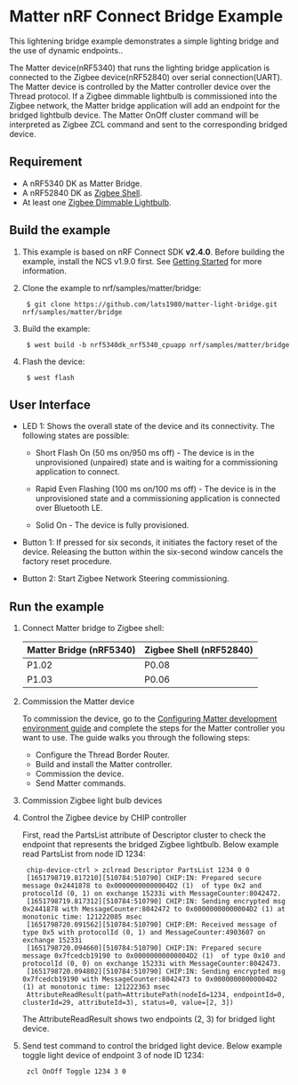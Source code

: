 # Matter nRF Connect Bridge Example

This lightening bridge example demonstrates a simple lighting bridge and the use of dynamic endpoints..

The Matter device(nRF5340) that runs the lighting bridge application is connected to the Zigbee device(nRF52840) over serial connection(UART). The Matter device is controlled by the Matter controller device over the Thread protocol. If a Zigbee dimmable lightbulb is commissioned into the Zigbee network, the Matter bridge application will add an endpoint for the bridged lightbulb device. The Matter OnOff cluster command will be interpreted as Zigbee ZCL command and sent to the corresponding bridged device.

## Requirement

* A nRF5340 DK as Matter Bridge.
* A nRF52840 DK as [Zigbee Shell](https://developer.nordicsemi.com/nRF_Connect_SDK/doc/1.9.0/nrf/samples/zigbee/shell/README.html).
* At least one [Zigbee Dimmable Lightbulb](https://developer.nordicsemi.com/nRF_Connect_SDK/doc/1.9.0/nrf/samples/matter/light_bulb/README.html).

## Build the example

1. This example is based on nRF Connect SDK **v2.4.0**. Before building the example, install the NCS v1.9.0 first. See [Getting Started](https://developer.nordicsemi.com/nRF_Connect_SDK/doc/2.4.0/nrf/getting_started.html) for more information.

2. Clone the example to nrf/samples/matter/bridge:

        $ git clone https://github.com/lats1980/matter-light-bridge.git nrf/samples/matter/bridge

3. Build the example:

        $ west build -b nrf5340dk_nrf5340_cpuapp nrf/samples/matter/bridge

4. Flash the device:

        $ west flash

## User Interface

- LED 1:
Shows the overall state of the device and its connectivity. The following states are possible:

   - Short Flash On (50 ms on/950 ms off) - The device is in the unprovisioned (unpaired) state and is waiting for a commissioning application to connect.

   - Rapid Even Flashing (100 ms on/100 ms off) - The device is in the unprovisioned state and a commissioning application is connected over Bluetooth LE.

   - Solid On - The device is fully provisioned.

- Button 1: If pressed for six seconds, it initiates the factory reset of the device. Releasing the button within the six-second window cancels the factory reset procedure.

 - Button 2: Start Zigbee Network Steering commissioning.

## Run the example

1. Connect Matter bridge to Zigbee shell:

    | Matter Bridge (nRF5340) | Zigbee Shell (nRF52840) |
    |---------|----------|
    | P1.02   | P0.08    |
    | P1.03   | P0.06    |

2. Commission the Matter device

   To commission the device, go to the [Configuring Matter development environment guide](https://developer.nordicsemi.com/nRF_Connect_SDK/doc/1.9.0/nrf/ug_matter_configuring_env.html#ug-matter-configuring-env) and complete the steps for the Matter controller you want to use. The guide walks you through the following steps:

    - Configure the Thread Border Router.
    - Build and install the Matter controller.
    - Commission the device.
    - Send Matter commands.

3. Commission Zigbee light bulb devices

4. Control the Zigbee device by CHIP controller

   First, read the PartsList attribute of Descriptor cluster to check the endpoint that represents the bridged Zigbee lightbulb. Below example read PartsList from node ID 1234:

        chip-device-ctrl > zclread Descriptor PartsList 1234 0 0
        [1651798719.817210][510784:510790] CHIP:IN: Prepared secure message 0x2441878 to 0x00000000000004D2 (1)  of type 0x2 and protocolId (0, 1) on exchange 15233i with MessageCounter:8042472.
        [1651798719.817312][510784:510790] CHIP:IN: Sending encrypted msg 0x2441878 with MessageCounter:8042472 to 0x00000000000004D2 (1) at monotonic time: 121222085 msec
        [1651798720.091562][510784:510790] CHIP:EM: Received message of type 0x5 with protocolId (0, 1) and MessageCounter:4903607 on exchange 15233i
        [1651798720.094660][510784:510790] CHIP:IN: Prepared secure message 0x7fcedcb19190 to 0x00000000000004D2 (1)  of type 0x10 and protocolId (0, 0) on exchange 15233i with MessageCounter:8042473.
        [1651798720.094802][510784:510790] CHIP:IN: Sending encrypted msg 0x7fcedcb19190 with MessageCounter:8042473 to 0x00000000000004D2 (1) at monotonic time: 121222363 msec
        AttributeReadResult(path=AttributePath(nodeId=1234, endpointId=0, clusterId=29, attributeId=3), status=0, value=[2, 3])

   The AttributeReadResult shows two endpoints (2, 3) for bridged light device.

5. Send test command to control the bridged light device. Below example toggle light device of endpoint 3 of node ID 1234:

        zcl OnOff Toggle 1234 3 0
